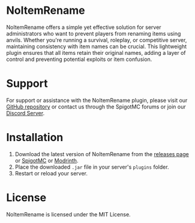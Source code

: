 # NoItemRename
NoItemRename offers a simple yet effective solution for server administrators who want to prevent players from renaming items using anvils. Whether you're running a survival, roleplay, or competitive server, maintaining consistency with item names can be crucial. This lightweight plugin ensures that all items retain their original names, adding a layer of control and preventing potential exploits or item confusion.

# Support

For support or assistance with the NoItemRename plugin, please visit our [GitHub repository](https://github.com/zuhaz/NoItemRename) or contact us through the SpigotMC forums or join our [Discord Server](https://discord.gg/7mhdvfgybX).

# Installation
1. Download the latest version of NoItemRename from the [releases page](https://github.com/zuhaz/NoItemRename/releases) or [SpigotMC](https://www.spigotmc.org/resources/noitemrename.119713) or [Modrinth](https://modrinth.com/plugin/NoItemRename/).
2. Place the downloaded `.jar` file in your server's `plugins` folder.
3. Restart or reload your server.

# License

NoItemRename is licensed under the MIT License.